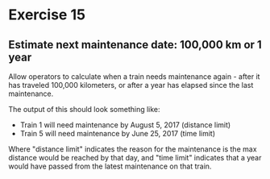 # Exercise 15

## Estimate next maintenance date: 100,000 km or 1 year

Allow operators to calculate when a train needs maintenance again - after it has traveled
100,000 kilometers, or after a year has elapsed since the last maintenance.

The output of this should look something like:

- Train 1 will need maintenance by August 5, 2017 (distance limit)
- Train 5 will need maintenance by June 25, 2017 (time limit)

Where "distance limit"  indicates the reason for the maintenance is the max distance would be
reached by that day, and "time limit" indicates that a year would have passed from the latest
maintenance on that train.
